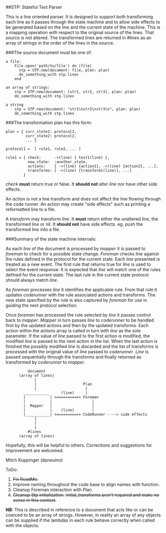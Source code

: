 ##STP: Stateful Text Parser

This is a line oriented parser. It is designed to support both transforming each line as it passes through the state machine and to allow side effects to be generated based on the line and the current state of the machine. This is a mapping operation with respect to the original source of the lines. That source is not altered. The transformed lines are returned in #lines as an array of strings in the order of the lines in the source.

###The source document must be one of:

    a file:
        File.open('path/to/file') do |file|
          stp = STP.new(document: file, plan: plan)
          do_something_with stp.lines
        end

    an array of strings:
        stp = STP.new(document: [str1, str2, str3], plan: plan)
        do_something_with stp.lines

    a string
        stp = STP.new(document: "str1\nstr2\nstr3\n", plan: plan)
        do_something_with stp.lines


###The transformation plan has this form:

    plan = { curr_state1: protocol1,
             curr_state2: protocol2,
             ... }

    protocol1 =  [ rule1, rule2, ... ]

    rule1 = { check:      ->(line) { test1(line) },
              new_state:  :another_state,
              actions:    [ ->(line) {action1}, ->(line) {action2}, ...],
              transforms: [ ->(line) {transform1(line)}, ...]
            }

_check_ **must** return true or false. It **should not** alter _line_ nor have other side effects.

An _action_ is not a line transform and does not affect the line flowing through the code runner. An action may create "side effects" such as printing a reformatted line to a file.

A _transform_ may transform _line_. It **must** return either the unaltered _line_, the transformed _line_
or nil. It **should not** have side effects. eg. push the transformed _line_ into a file.


###Summary of the state machine internals:

As each _line_ of the document is processed by _mapper_ it is passed to _foreman_ to check for a possible state change. _Foreman_ checks _line_ against the rules defined in the protocol for the current state. Each _line_ presented is treated as a new event. The first rule that returns true for _line_ is used to select the event response. It is expected that _line_ will match one of the rules defined for the current state. The last rule in the current state protocol should always match _line_.

As _foreman_ processes _line_ it identifies the applicable rule. From that rule it updates _coderunner_ with the rule associated actions and transforms. The new state specified by the rule is also captured by _foreman_ for use in guiding the next protocol selection.

Once _foreman_ has processed the rule selected by _line_ it passes control back to _mapper_. _Mapper_ in turn passes _line_ to _coderunner_ to be handled first by the updated actions and then by the updated transforms. Each action within the actions array is called in turn with _line_ as the sole parameter. If the value of _line_ passed to the first action is modified, the modified _line_ is passed to the next action in the list. When the last action is finished the possibly modified _line_ is discarded and the list of transforms is processed with the original value of _line_ passed to _coderunner_. _Line_ is passed sequentially through the transforms and finally returned as transformed by _coderunner_ to _mapper_.



              document
          (array of lines)
                 |
                 |                     Plan
                 |                      |
            ____________     (line)     |
            |           | <==========> Foreman
            |           |                  |
            |  Mapper   |                  |
            |           |    (line)        |
            |___________| <==========> CodeRunner ----> side effects
                 |
                 |
                 |
              #lines
          (array of lines)



Hopefully, this will be helpful to others. Corrections and suggestions for improvement are welcomed.

Mitch Kuppinger
(dpneumo)

ToDo:
  1. ~~Fix ReadMe.~~
  2. Improve naming throughout the code base to align names with function.
  3. Cleanup Foreman interaction with Plan.
  4. ~~Cleanup Stp initialization.~~
        ~~initial_transforms aren't required and make no sense in this context.~~

**NB:** This is described in reference to a document that acts like or can be coerced to be an array of strings. However, in reality an array of any objects can be supplied if the lambdas in each rule behave correctly when called with the objects.
